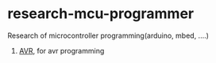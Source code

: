 # research-mcu-programmer
Research of microcontroller programming(arduino, mbed, ....)

1.  [AVR](./01_avr), for avr programming
